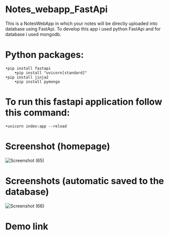 # Notes_webapp_FastApi
This is a NotesWebApp in which your notes will be directly uploaded into database using FastApi.
To develop this app i used python FastApi and for database i used mongodb.

# Python packages:
    •pip install fastapi
        •pip install "uvicorn[standard]"
    •pip install jinja2 
        •pip install pymongo 

# To run this fastapi application follow this command:
    •uvicorn index:app --reload    

# Screenshot (homepage)
![Screenshot (65)](https://github.com/Muntasirul-2002/Notes_webapp_FastApi/assets/108189526/424af3a9-4ec8-4945-8101-936d35b7c7c1)

# Screenshots (automatic saved to the database)
![Screenshot (66)](https://github.com/Muntasirul-2002/Notes_webapp_FastApi/assets/108189526/34032242-8394-40a8-a064-97537f6fc05f)

# Demo link
